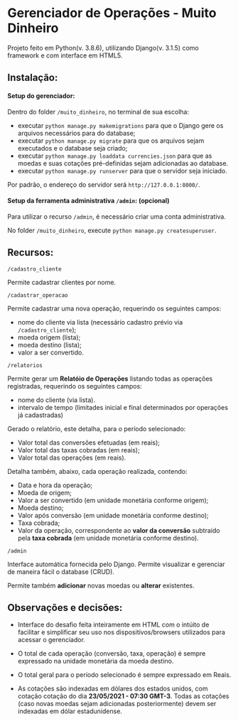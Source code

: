 # Gerenciador de Operações - Muito Dinheiro

Projeto feito em Python(v. 3.8.6), utilizando Django(v. 3.1.5) como framework e com interface em HTML5.

## Instalação:

#### Setup do gerenciador:
Dentro do folder `/muito_dinheiro`, no terminal de sua escolha:

- executar `python manage.py makemigrations` para que o Django gere os arquivos necessários para do database;
- executar `python manage.py migrate` para que os arquivos sejam executados e o database seja criado;
- executar `python manage.py loaddata currencies.json` para que as moedas e suas cotações pré-definidas sejam adicionadas ao database.
- executar `python manage.py runserver` para que o servidor seja iniciado.

Por padrão, o endereço do servidor será `http://127.0.0.1:8000/`.

#### Setup da ferramenta administrativa `/admin`: (opcional)

Para utilizar o recurso `/admin`, é necessário criar uma conta administrativa. 

No folder `/muito_dinheiro`, execute `python manage.py createsuperuser`.

## Recursos:

`/cadastro_cliente`

Permite cadastrar clientes por nome.

`/cadastrar_operacao`

Permite cadastrar uma nova operação, requerindo os seguintes campos:
- nome do cliente via lista (necessário cadastro prévio via `/cadastro_cliente`);
- moeda origem (lista);
- moeda destino (lista);
- valor a ser convertido.

`/relatorios`

Permite gerar um **Relatóio de Operações** listando todas as operações registradas, requerindo os seguintes campos:
- nome do cliente (via lista).
- intervalo de tempo (limitades inicial e final determinados por operações já cadastradas)

Gerado o relatório, este detalha, para o período selecionado:

- Valor total das conversões efetuadas (em reais);
- Valor total das taxas cobradas (em reais);
- Valor total das operações (em reais).

Detalha também, abaixo, cada operação realizada, contendo:

- Data e hora da operação;
- Moeda de origem;
- Valor a ser convertido (em unidade monetária conforme origem);
- Moeda destino;
- Valor após conversão (em unidade monetária conforme destino);
- Taxa cobrada;
- Valor da operação, correspondente ao **valor da conversão** subtraído pela **taxa cobrada** (em unidade monetária conforme destino).

`/admin`

Interface automática fornecida pelo Django. Permite visualizar e gerenciar de maneira fácil o database (CRUD).

Permite também **adicionar** novas moedas ou **alterar** existentes.

## Observações e decisões:

- Interface do desafio feita inteiramente em HTML com o intúito de facilitar e simplificar seu uso nos dispositivos/browsers utilizados para acessar o gerenciador.

- O total de cada operação (conversão, taxa, operação) é sempre expressado na unidade monetária da moeda destino.

- O total geral para o período selecionado é sempre expressado em Reais.

- As cotações são indexadas em dólares dos estados unidos, com cotação cotação do dia **23/05/2021 - 07:30 GMT-3**. Todas as cotações (caso novas moedas sejam adicionadas posteriormente) devem ser indexadas em dólar estadunidense.
